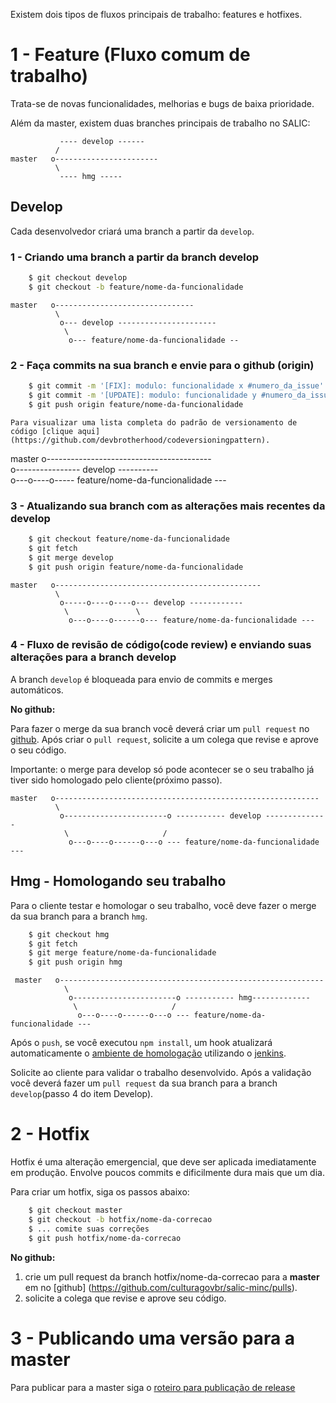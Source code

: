 Existem dois tipos de fluxos principais de trabalho: features e hotfixes. 

# 1 - Feature (Fluxo comum de trabalho)
 
 Trata-se de novas funcionalidades, melhorias e bugs de baixa prioridade.
 
 Além da master, existem duas branches principais de trabalho no SALIC:

               ---- develop ------
              /
    master   o-----------------------
              \
               ---- hmg -----

## Develop

Cada desenvolvedor criará uma branch a partir da `develop`.

### 1 - Criando uma branch a partir da branch develop
    
```sh
    $ git checkout develop
    $ git checkout -b feature/nome-da-funcionalidade
```

    master   o-------------------------------
              \
               o--- develop ----------------------
                \
                 o--- feature/nome-da-funcionalidade --        

### 2 - Faça commits na sua branch e envie para o github (origin)

```sh
    $ git commit -m '[FIX]: modulo: funcionalidade x #numero_da_issue'
    $ git commit -m '[UPDATE]: modulo: funcionalidade y #numero_da_issue'
    $ git push origin feature/nome-da-funcionalidade
```
    Para visualizar uma lista completa do padrão de versionamento de código [clique aqui](https://github.com/devbrotherhood/codeversioningpattern).
   
   master   o-----------------------------------------
              \
               o---------------- develop ----------
                \
                 o---o----o----- feature/nome-da-funcionalidade ---

### 3 - Atualizando sua branch com as alterações mais recentes da develop

```sh
    $ git checkout feature/nome-da-funcionalidade
    $ git fetch
    $ git merge develop
    $ git push origin feature/nome-da-funcionalidade
```
    master   o----------------------------------------------
              \
               o-----o----o----o--- develop ------------
                \               \
                 o---o----o------o--- feature/nome-da-funcionalidade ---

### 4 - Fluxo de revisão de código(code review) e enviando suas alterações para a branch develop

  A branch `develop` é bloqueada para envio de commits e merges automáticos. 
  
  **No github:**  
 
  Para fazer o merge da sua branch você deverá criar um `pull request` no [github](/culturagovbr/salic-minc/pulls).
  Após criar o `pull request`, solicite a um colega que revise e aprove o seu código.

  Importante: o merge para develop só pode acontecer se o seu trabalho já tiver sido homologado pelo cliente(próximo passo).

    master   o-----------------------------------------------------------
              \
               o-----------------------o ----------- develop --------------
                \                     /
                 o---o----o------o---o --- feature/nome-da-funcionalidade ---
    
## Hmg - Homologando seu trabalho

  Para o cliente testar e homologar o seu trabalho, você deve fazer o merge da sua branch para a branch `hmg`.

```sh
    $ git checkout hmg
    $ git fetch
    $ git merge feature/nome-da-funcionalidade
    $ git push origin hmg
```
     master   o-----------------------------------------------------------
                \
                 o-----------------------o ----------- hmg-------------
                  \                     /
                   o---o----o------o---o --- feature/nome-da-funcionalidade ---
                 
  Após o `push`, se você executou `npm install`, um hook atualizará automaticamente o [ambiente de homologação](https://hmg.salic.cultura.gov.br/) utilizando o [jenkins](http://jenkins.cultura.gov.br/).

  Solicite ao cliente para validar o trabalho desenvolvido. Após a validação você deverá fazer um `pull request` da sua branch para a branch `develop`(passo 4 do item Develop).

# 2 - Hotfix

  Hotfix é uma alteração emergencial, que deve ser aplicada imediatamente em produção. Envolve poucos commits e dificilmente dura mais que um dia.

Para criar um hotfix, siga os passos abaixo:
```sh
    $ git checkout master
    $ git checkout -b hotfix/nome-da-correcao
    $ ... comite suas correções
    $ git push hotfix/nome-da-correcao
```

**No github:**  

  1. crie um pull request da branch hotfix/nome-da-correcao para a **master** em no [github]  (https://github.com/culturagovbr/salic-minc/pulls).
  2. solicite a colega que revise e aprove seu código.   

# 3 - Publicando uma versão para a master

  Para publicar para a master siga o [roteiro para publicação de release](doc/Roteiro_de_publicacao_de_releases.md)

